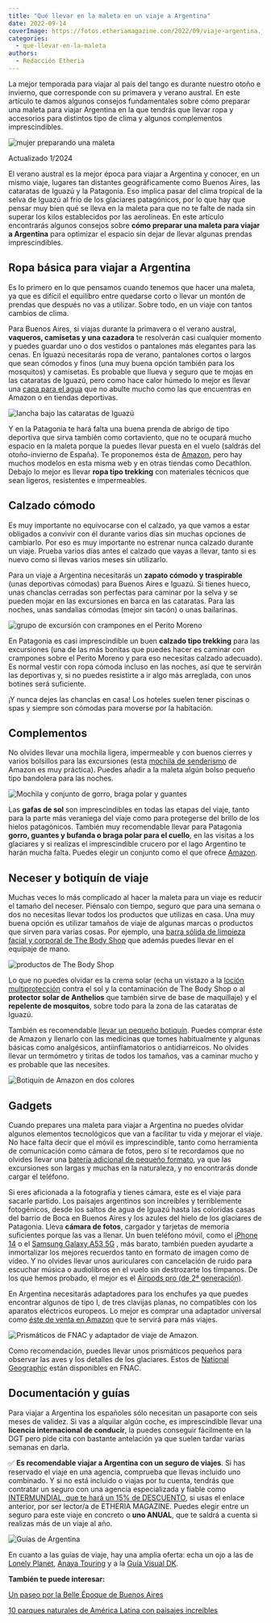 ```yaml
---
title: "Qué llevar en la maleta en un viaje a Argentina"
date: 2022-09-14
coverImage: https://fotos.etheriamagazine.com/2022/09/viaje-argentina.jpg
categories: 
  - que-llevar-en-la-maleta
authors: 
  - Redacción Etheria
---
```


La mejor temporada para viajar al país del tango es durante nuestro otoño e invierno, 
que corresponde con su primavera y verano austral. En este artículo te damos algunos 
consejos fundamentales sobre cómo preparar una maleta para viajar Argentina en la que 
tendrás que llevar ropa y accesorios para distintos tipo de clima y algunos complementos 
imprescindibles. 

![mujer preparando una maleta](https://fotos.etheriamagazine.com/2022/09/maleta-argentina-maleta.jpg "Al preparar una maleta para viajar a Argentina hay que optimizar muy bien el espacio.")

Actualizado 1/2024 

El verano austral es la mejor época para viajar a Argentina y conocer, en un mismo 
viaje, lugares tan distantes geográficamente como Buenos Aires, las cataratas de Iguazú 
y la Patagonia. Eso implica pasar del clima tropical de la selva de Iguazú al frío de 
los glaciares patagónicos, por lo que hay que pensar muy bien qué se lleva en la maleta 
para que no te falte de nada sin superar los kilos establecidos por las aerolíneas. En 
este artículo encontrarás algunos consejos sobre **cómo preparar una maleta para viajar 
a Argentina** para optimizar el espacio sin dejar de llevar algunas prendas 
imprescindibles. 

## Ropa básica para viajar a Argentina

Es lo primero en lo que pensamos cuando tenemos que hacer una maleta, ya que es difícil 
el equilibro entre quedarse corto o llevar un montón de prendas que después no vas a 
utilizar. Sobre todo, en un viaje con tantos cambios de clima. 

Para Buenos Aires, si viajas durante la primavera o el verano austral, **vaqueros, 
camisetas y una cazadora** te resolverán casi cualquier momento y puedes guardar uno o 
dos vestidos o pantalones más elegantes para las cenas. En Iguazú necesitarás ropa de 
verano, pantalones cortos o largos que sean cómodos y finos (una muy buena opción 
también para los mosquitos) y camisetas. Es probable que llueva y seguro que te mojas en 
las cataratas de Iguazú, pero como hace calor húmedo lo mejor es llevar una [capa para 
el agua](https://amzn.to/3DpVOno) que no abulte mucho como las que encuentras en Amazon 
o en tiendas deportivas. 

![lancha bajo las cataratas de Iguazú](https://fotos.etheriamagazine.com/2022/09/maleta-argentina-cataratas-iguazu.jpg "En la excursión en las cataratas de Iguazú te mojas seguro. ¡No olvides el chubasquero!")

Y en la Patagonia te hará falta una buena prenda de abrigo de tipo deportiva que sirva 
también como cortaviento, que no te ocupará mucho espacio en la maleta porque la puedes 
llevar puesta en el vuelo (saldrás del otoño-invierno de España). Te proponemos ésta de [Amazon](https://amzn.to/3TW5ufv), 
pero hay muchos modelos en esta misma web y en otras tiendas como Decathlon. Debajo lo 
mejor es llevar **ropa tipo trekking** con materiales técnicos que sean ligeros, 
resistentes e impermeables. 

## Calzado cómodo

Es muy importante no equivocarse con el calzado, ya que vamos a estar obligados a 
convivir con él durante varios días sin muchas opciones de cambiarlo. Por eso es muy 
importante no estrenar nunca calzado durante un viaje. Prueba varios días antes el 
calzado que vayas a llevar, tanto si es nuevo como si llevas varios meses sin 
utilizarlo. 

Para un viaje a Argentina necesitarás un **zapato cómodo y traspirable** (unas 
deportivas cómodas) para Buenos Aires e Iguazú. Si tienes hueco, unas chanclas cerradas 
son perfectas para caminar por la selva y se pueden mojar en las excursiones en barca en 
las cataratas. Para las noches, unas sandalias cómodas (mejor sin tacón) o unas 
bailarinas. 

![grupo de excursión con crampones en el Perito Moreno](https://fotos.etheriamagazine.com/2022/09/maleta-argentina-excursion-perito-moreno.jpg "Para caminar por el Perito Moreno es imprescindible llevar un atuendo adecuado y buen calzado.")

En Patagonia es casi imprescindible un buen **calzado tipo trekking** para las 
excursiones (una de las más bonitas que puedes hacer es caminar con crampones sobre el 
Perito Moreno y para eso necesitas calzado adecuado). Es normal vestir con ropa cómoda 
incluso en las noches, así que te servirán las deportivas y, si no puedes resistirte a 
ir algo más arreglada, con unos botines será suficiente. 

¡Y nunca dejes las chanclas en casa! Los hoteles suelen tener piscinas o spas y siempre 
son cómodas para moverse por la habitación. 

## Complementos

No olvides llevar una mochila ligera, impermeable y con buenos cierres y varios 
bolsillos para las excursiones (esta [mochila de senderismo](https://amzn.to/3QEP3Bc) de 
Amazon es muy práctica). Puedes añadir a la maleta algún bolso pequeño tipo bandolera 
para las noches. 

![Mochila y conjunto de gorro, braga polar y guantes](https://fotos.etheriamagazine.com/2022/09/maleta-argentina-mochila-bufanda.jpg "Mochila y conjunto de gorro, braga polar y guantes de Amazon.")

Las **gafas de sol** son imprescindibles en todas las etapas del viaje, tanto para la 
parte más veraniega del viaje como para protegerse del brillo de los hielos patagónicos. 
También muy recomendable llevar para Patagonia **gorro, guantes y bufanda o braga polar 
para el cuello**, en las visitas a los glaciares y si realizas el imprescindible crucero 
por el lago Argentino te harán mucha falta. Puedes elegir un conjunto como el que ofrece [Amazon](https://amzn.to/3xcABJS). 

## Neceser y botiquín de viaje

Muchas veces lo más complicado al hacer la maleta para un viaje es reducir el tamaño del 
neceser. Piénsalo con tiempo, seguro que para una semana o dos no necesitas llevar todos 
los productos que utilizas en casa. Una muy buena opción es utilizar tamaños de viaje de 
algunas marcas o productos que sirven para varias cosas. Por ejemplo, una [barra sólida 
de limpieza facial y corporal de The Body Shop](https://tidd.ly/3B8AjVJ) que además 
puedes llevar en el equipaje de mano. 

![productos de The Body Shop](https://fotos.etheriamagazine.com/2022/09/maleta-argentina-neceser.jpg "Productos perfectos para viaje de The Body Shop: jabón sólido e hidratante con protección solar.")

Lo que no puedes olvidar es la crema solar (echa un vistazo a la [loción 
multiprotección](https://tidd.ly/3RXoTL2) contra el sol y la contaminación de The Body 
Shop o al **protector solar de Anthelios** que también sirve de base de maquillaje) y el 
**repelente de mosquitos**, sobre todo para la zona de las cataratas de Iguazú. 

También es recomendable [llevar un pequeño botiquín](https://amzn.to/3qt0EbY). Puedes 
comprar éste de Amazon y llenarlo con las medicinas que tomes habitualmente y algunas 
básicas como analgésicos, antiinflamatorios o antidiarreicos. No olvides llevar un 
termómetro y tiritas de todos los tamaños, vas a caminar mucho y es probable que las 
necesites. 

![Botiquín de Amazon en dos colores](https://fotos.etheriamagazine.com/2022/09/maleta-argentina-botiquin.jpg "Botiquín de Amazon para prepararlo según tus necesidades.")

## Gadgets

Cuando prepares una maleta para viajar a Argentina no puedes olvidar algunos elementos 
tecnológicos que van a facilitar tu vida y mejorar el viaje. No hace falta decir que el 
móvil es imprescindible, tanto como herramienta de comunicación como cámara de fotos, 
pero sí te recordamos que no olvides llevar una [batería adicional de pequeño 
formato](https://amzn.to/3BpK8zR), ya que las excursiones son largas y muchas en la 
naturaleza, y no encontrarás donde cargar el teléfono. 

Si eres aficionada a la fotografía y tienes cámara, este es el viaje para sacarle 
partido. Los paisajes argentinos son increíbles y terriblemente fotogénicos, desde los 
saltos de agua de Iguazú hasta las coloridas casas del barrio de Boca en Buenos Aires y 
los azules del hielo de los glaciares de Patagonia. Lleva **cámara de fotos**, cargador 
y tarjetas de memoria suficientes porque las vas a llenar. Un buen teléfono móvil, como 
el [iPhone 14](https://amzn.to/3FxLsm1) o el [Samsung Galaxy A53 
5G](https://amzn.to/3Fx4c4Y) , más barato, también pueden ayudarte a inmortalizar los 
mejores recuerdos tanto en formato de imagen como de vídeo. Y no olvides llevar unos 
auriculares con cancelación de ruido para escuchar música o audiolibros en el vuelo sin 
destrozarte los tímpanos. De los que hemos probado, el mejor es el [Airpods pro (de 2ª 
generación)](https://amzn.to/3LyjA4S). 

En Argentina necesitarás adaptadores para los enchufes ya que puedes encontrar algunos 
de tipo I, de tres clavijas planas, no compatibles con los aparatos eléctricos europeos. 
Lo mejor es comprar una adaptador universal como [éste de venta en 
Amazon](https://amzn.to/3d46TzV) que te servirá para más viajes. 

![Prismáticos de FNAC y adaptador de viaje de Amazon.](https://fotos.etheriamagazine.com/2022/09/argentina-prismaticos-adaptador.jpg "Prismáticos de FNAC y adaptador de viaje de Amazon.")

Como recomendación, puedes llevar unos prismáticos pequeños para observar las aves y los 
detalles de los glaciares. Estos de [National 
Geographic](https://clk.tradedoubler.com/click?p=70431&a=3132464&g=17376810&url=https://www.fnac.es/mp9165094/National-Geographic-Prismaticos-compactos-10x25-resistentes-al-agua/w-4?oref=0527ff85-9b55-0949-d08d-60c472df89d4%23omnsearchpos=1) 
están disponibles en FNAC. 

## Documentación y guías

Para viajar a Argentina los españoles sólo necesitan un pasaporte con seis meses de 
validez. Si vas a alquilar algún coche, es imprescindible llevar una **licencia 
internacional de conducir**, la puedes conseguir fácilmente en la DGT pero pide cita con 
bastante antelación ya que suelen tardar varias semanas en darla. 

✅ **Es recomendable viajar a Argentina con un seguro de viajes**. Si has reservado el 
viaje en una agencia, comprueba que llevas incluido uno combinado. Y si no está incluido 
o viajas por tu cuenta, tendrás que contratar un seguro con una agencia especializada y 
fiable como [INTERMUNDIAL, que te hará un 15% de 
DESCUENTO](https://clk.tradedoubler.com/click?p=281568&a=3132464&url=https%3A%2F%2Fwww.intermundial.es%2Fafiliados%2Fseguros-de-viaje-recomendado%3Ftduid%3Da2505c6202eb9ec08ada064bcce8aa48%26utm_source%3DTradedoubler%26utm_medium%3D1%26utm_campaign%3DGeneral%26utm_content%3D3132464%26utm_term%3D3132464), 
si usas el enlace anterior, por ser lector/a de ETHERIA MAGAZINE. Puedes elegir entre un 
seguro para este viaje en concreto o **uno ANUAL**, que te saldrá a cuenta si realizas 
más de un viaje al año. 

![Guías de Argentina](https://fotos.etheriamagazine.com/2022/09/guias-argentina.jpg "Guías de Argentina de distintas editoriales.")

En cuanto a las guías de viaje, hay una amplia oferta: echa un ojo a las de [Lonely 
Planet](https://clk.tradedoubler.com/click?p=70431&a=3132464&g=17376810&url=https://www.fnac.es/a6400185/Alex-Egerton-Argentina-y-Uruguay-7%23omnsearchpos=1), 
[Anaya Touring](https://amzn.to/3S8bIY3) y a la [Guía Visual 
DK](https://clk.tradedoubler.com/click?p=70431&a=3132464&g=17376810&url=https://www.fnac.es/a1448295/Varios-Autores-Guias-Visuales-Argentina%23omnsearchpos=1). 

**También te puede interesar:** 

[Un paseo por la Belle Époque de Buenos 
Aires](https://etheriamagazine.com/2019/07/05/que-ver-buenos-aires-belle-epoque-viajar-sola/) 

[10 parques naturales de América Latina con paisajes 
increíbles](https://etheriamagazine.com/2021/10/21/parques-naturales-de-america-latina/)
